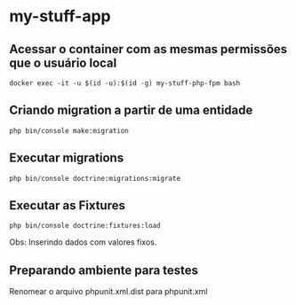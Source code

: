 # my-stuff-app

## Acessar o container com as mesmas permissões que o usuário local

`docker exec -it -u $(id -u):$(id -g) my-stuff-php-fpm bash`

## Criando migration a partir de uma entidade

`php bin/console make:migration`

## Executar migrations

`php bin/console doctrine:migrations:migrate`

## Executar as Fixtures

`php bin/console doctrine:fixtures:load
`

Obs: Inserindo dados com valores fixos.

## Preparando ambiente para testes

Renomear o arquivo phpunit.xml.dist para phpunit.xml

